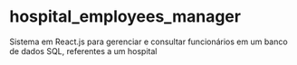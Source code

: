 # hospital_employees_manager
Sistema em React.js para gerenciar e consultar funcionários em um banco de dados SQL, referentes a um hospital
